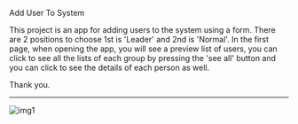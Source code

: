 Add User To System

This project is an app for adding users to the system using a form. There are 2 positions to choose 1st is 'Leader' and 2nd is 'Normal'. In the first page, when opening the app, you will see a preview list of users, you can click to see all the lists of each group by pressing the 'see all' button and you can click to see the details of each person as well.

Thank you.

------------------------------------------------------------------------------------------------------------------------------

![img1](https://user-images.githubusercontent.com/84733676/193547332-f30b4355-9289-4263-a97e-4ebedea99a41.png)
